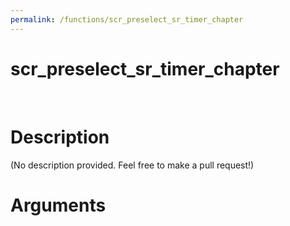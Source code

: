 ```yaml
---
permalink: /functions/scr_preselect_sr_timer_chapter
---
```

# scr_preselect_sr_timer_chapter  
&nbsp;  
# Description  
(No description provided. Feel free to make a pull request!) 
&nbsp;  
# Arguments


